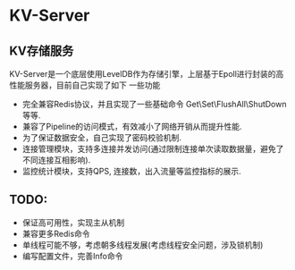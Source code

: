 # KV-Server

## KV存储服务

KV-Server是⼀个底层使⽤LevelDB作为存储引擎，上层基于Epoll进⾏封装的⾼性能服务器，⽬前⾃⼰实现了如下
⼀些功能

* 完全兼容Redis协议，并且实现了⼀些基础命令 Get\Set\FlushAll\ShutDown 等等.
* 兼容了Pipeline的访问模式，有效减⼩了⽹络开销从⽽提升性能.
* 为了保证数据安全，⾃⼰实现了密码校验机制.
* 连接管理模块，⽀持多连接并发访问(通过限制连接单次读取数据量，避免了不同连接互相影响).
* 监控统计模块，⽀持QPS, 连接数，出⼊流量等监控指标的展示.

## TODO:

* 保证高可用性，实现主从机制
* 兼容更多Redis命令
* 单线程可能不够，考虑朝多线程发展(考虑线程安全问题，涉及锁机制)
* 编写配置文件，完善Info命令
 
